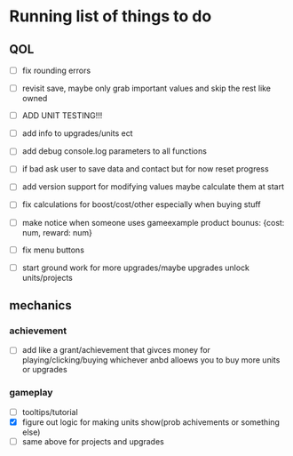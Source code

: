 # Running list of things to do
## QOL
- [ ] fix rounding errors
- [ ] revisit save, maybe only grab important values and skip the rest like owned 
- [ ] ADD UNIT TESTING!!!
- [ ] add info to upgrades/units ect
- [ ] add debug console.log parameters to all functions
- [ ] if bad ask user to save data and contact but for now reset progress
- [ ] add version support for modifying values maybe calculate them at start
- [ ] fix calculations for boost/cost/other especially when buying stuff 
- [ ] make notice when someone uses gameexample product bounus: {cost: num, reward: num}
- [ ] fix menu buttons
- [ ] start ground work for more upgrades/maybe upgrades unlock units/projects


## mechanics
### achievement
- [ ] add like a grant/achievement that givces money for playing/clicking/buying whichever anbd alloews you to buy more units or upgrades
### gameplay
- [ ] tooltips/tutorial
- [x] figure out logic for making units show(prob achivements or something else)
- [ ] same above for projects and upgrades